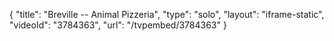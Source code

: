 {
    "title": "Breville -- Animal Pizzeria",
    "type": "solo",
    "layout": "iframe-static",
    "videoId": "3784363",
    "url": "\/tvpembed\/3784363"
}